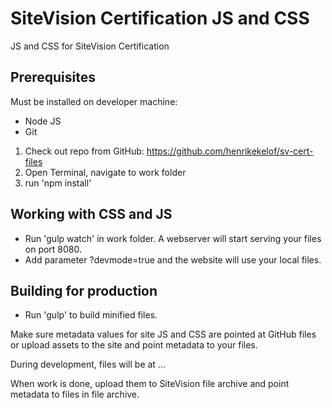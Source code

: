 # SiteVision Certification JS and CSS

JS and CSS for SiteVision Certification

## Prerequisites

Must be installed on developer machine:

- Node JS
- Git

1. Check out repo from GitHub: https://github.com/henrikekelof/sv-cert-files
2. Open Terminal, navigate to work folder
3. run 'npm install'

## Working with CSS and JS

- Run 'gulp watch' in work folder. A webserver will start serving your files on port 8080.
- Add parameter ?devmode=true and the website will use your local files.

## Building for production

- Run 'gulp' to build minified files. 

Make sure metadata values for site JS and CSS are pointed at GitHub files or upload assets to the site and point metadata to your files.

During development, files will be at ...

When work is done, upload them to SiteVision file archive and point metadata to files in file archive.



